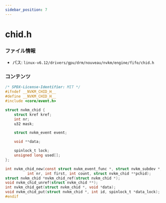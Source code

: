 ```yaml
---
sidebar_position: 7
---
```

# chid.h

### ファイル情報

- パス: `linux-v6.12/drivers/gpu/drm/nouveau/nvkm/engine/fifo/chid.h`

### コンテンツ

```h
/* SPDX-License-Identifier: MIT */
#ifndef __NVKM_CHID_H__
#define __NVKM_CHID_H__
#include <core/event.h>

struct nvkm_chid {
	struct kref kref;
	int nr;
	u32 mask;

	struct nvkm_event event;

	void **data;

	spinlock_t lock;
	unsigned long used[];
};

int nvkm_chid_new(const struct nvkm_event_func *, struct nvkm_subdev *,
		  int nr, int first, int count, struct nvkm_chid **pchid);
struct nvkm_chid *nvkm_chid_ref(struct nvkm_chid *);
void nvkm_chid_unref(struct nvkm_chid **);
int nvkm_chid_get(struct nvkm_chid *, void *data);
void nvkm_chid_put(struct nvkm_chid *, int id, spinlock_t *data_lock);
#endif

```
